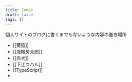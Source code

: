 ```yaml
---
title: Index
draft: false
tags: []
---
```

個人サイトのブログに書くまでもないような内容の置き場所
- [[黄猿]]
- [[海賊房太郎]] 
- [[赤犬]]
- [[下江コハル]] 
- [[TypeScript]] 
- 
